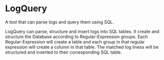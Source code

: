 # LogQuery
A tool that can parse logs and query them using SQL.

LogQuery can parse, structure and insert logs into SQL tables. It create and structure the Database according to Regular-Expression groups. Each Regular-Expression will create a table and each group in that regular expression will create a column in that table. The matched log liness will be structured and inserted to their corresponding SQL table.
